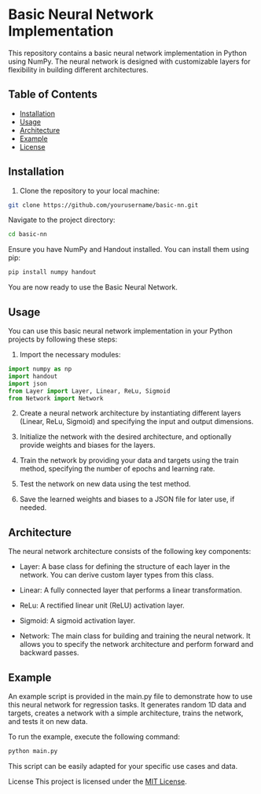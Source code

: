 # Basic Neural Network Implementation

This repository contains a basic neural network implementation in Python using NumPy. The neural network is designed with customizable layers for flexibility in building different architectures.

## Table of Contents

- [Installation](#installation)
- [Usage](#usage)
- [Architecture](#architecture)
- [Example](#example)
- [License](#license)

## Installation

1. Clone the repository to your local machine:

```bash
git clone https://github.com/yourusername/basic-nn.git
```
Navigate to the project directory:
```bash
cd basic-nn
```
Ensure you have NumPy and Handout installed. You can install them using pip:
```bash
pip install numpy handout
```
You are now ready to use the Basic Neural Network.
## Usage
You can use this basic neural network implementation in your Python projects by following these steps:
1. Import the necessary modules:
```python
import numpy as np
import handout
import json
from Layer import Layer, Linear, ReLu, Sigmoid
from Network import Network
```
2. Create a neural network architecture by instantiating different layers (Linear, ReLu, Sigmoid) and specifying the input and output dimensions.

3. Initialize the network with the desired architecture, and optionally provide weights and biases for the layers.

4. Train the network by providing your data and targets using the train method, specifying the number of epochs and learning rate.

5. Test the network on new data using the test method.

6. Save the learned weights and biases to a JSON file for later use, if needed.

## Architecture
The neural network architecture consists of the following key components:

- Layer: A base class for defining the structure of each layer in the network. You can derive custom layer types from this class.

- Linear: A fully connected layer that performs a linear transformation.

- ReLu: A rectified linear unit (ReLU) activation layer.

- Sigmoid: A sigmoid activation layer.

- Network: The main class for building and training the neural network. It allows you to specify the network architecture and perform forward and backward passes.

## Example
An example script is provided in the main.py file to demonstrate how to use this neural network for regression tasks. It generates random 1D data and targets, creates a network with a simple architecture, trains the network, and tests it on new data.

To run the example, execute the following command:

```bash
python main.py
```
This script can be easily adapted for your specific use cases and data.

License
This project is licensed under the [MIT License](LICENSE).
